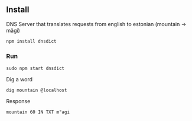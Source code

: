 ## Install

DNS Server that translates requests from english to estonian (mountain -> mägi)

    npm install dnsdict
    
### Run

    sudo npm start dnsdict

Dig a word

    dig mountain @localhost

Response

    mountain 60 IN TXT m"agi